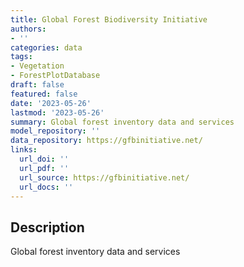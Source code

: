 ```yaml
---
title: Global Forest Biodiversity Initiative
authors:
- ''
categories: data
tags:
- Vegetation
- ForestPlotDatabase
draft: false
featured: false
date: '2023-05-26'
lastmod: '2023-05-26'
summary: Global forest inventory data and services
model_repository: ''
data_repository: https://gfbinitiative.net/
links:
  url_doi: ''
  url_pdf: ''
  url_source: https://gfbinitiative.net/
  url_docs: ''
---
```


## Description

Global forest inventory data and services

